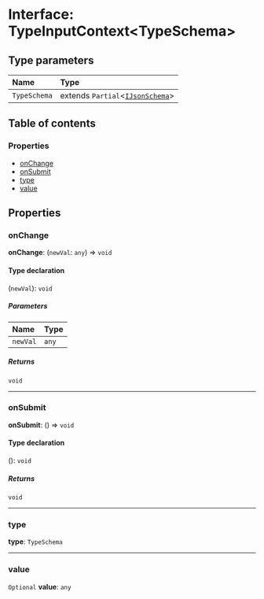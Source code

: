 # Interface: TypeInputContext\<TypeSchema>

## Type parameters

| Name | Type |
| :------ | :------ |
| `TypeSchema` | extends `Partial`<[`IJsonSchema`](/en/auto-docs/type-editor/interfaces/IJsonSchema.md)> |

## Table of contents

### Properties

* [onChange](/en/auto-docs/type-editor/interfaces/TypeInputContext.md#onchange)
* [onSubmit](/en/auto-docs/type-editor/interfaces/TypeInputContext.md#onsubmit)
* [type](/en/auto-docs/type-editor/interfaces/TypeInputContext.md#type)
* [value](/en/auto-docs/type-editor/interfaces/TypeInputContext.md#value)

## Properties

### onChange

**onChange**: (`newVal`: `any`) => `void`

#### Type declaration

(`newVal`): `void`

##### Parameters

| Name | Type |
| :------ | :------ |
| `newVal` | `any` |

##### Returns

`void`

***

### onSubmit

**onSubmit**: () => `void`

#### Type declaration

(): `void`

##### Returns

`void`

***

### type

**type**: `TypeSchema`

***

### value

`Optional` **value**: `any`

